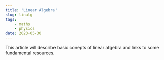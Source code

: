 ```yaml
---
title: 'Linear Algebra'
slug: linalg
tags: 
    - maths
    - physics
date: 2023-05-30
---
```


This article will describe basic conepts of linear algebra and links to some fundamental resources.